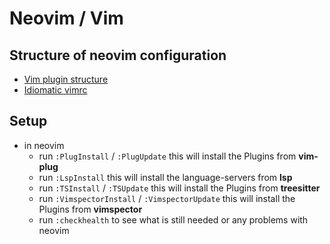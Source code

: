# Neovim / Vim


## Structure of neovim configuration

* [Vim plugin structure](https://learnvimscriptthehardway.stevelosh.com/chapters/42.html)
* [Idiomatic vimrc](https://github.com/romainl/idiomatic-vimrc)


## Setup

* in neovim
  * run `:PlugInstall` / `:PlugUpdate` this will install the Plugins from **vim-plug**
  * run `:LspInstall` this will install the language-servers from **lsp**
  * run `:TSInstall` / `:TSUpdate` this will install the Plugins from **treesitter**
  * run `:VimspectorInstall` / `:VimspectorUpdate` this will install the Plugins from **vimspector**
  * run `:checkhealth` to see what is still needed or any problems with neovim
